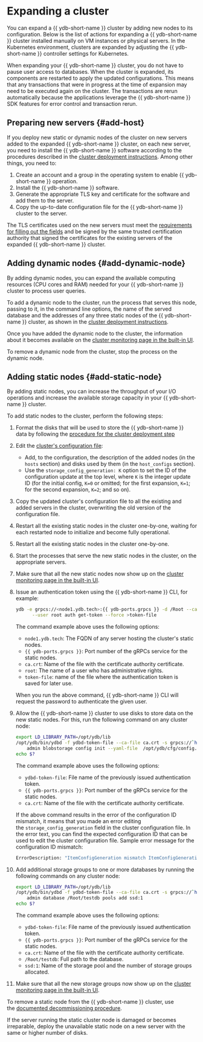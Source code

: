 # Expanding a cluster

You can expand a {{ ydb-short-name }} cluster by adding new nodes to its configuration. Below is the list of actions for expanding a {{ ydb-short-name }} cluster installed manually on VM instances or physical servers. In the Kubernetes environment, clusters are expanded by adjusting the {{ ydb-short-name }} controller settings for Kubernetes.

When expanding your {{ ydb-short-name }} cluster, you do not have to pause user access to databases. When the cluster is expanded, its components are restarted to apply the updated configurations. This means that any transactions that were in progress at the time of expansion may need to be executed again on the cluster. The transactions are rerun automatically because the applications leverage the {{ ydb-short-name }} SDK features for error control and transaction rerun.

## Preparing new servers {#add-host}

If you deploy new static or dynamic nodes of the cluster on new servers added to the expanded {{ ydb-short-name }} cluster, on each new server, you need to install the {{ ydb-short-name }} software according to the procedures described in the [cluster deployment instructions](../../devops/manual/initial-deployment.md). Among other things, you need to:

1. Create an account and a group in the operating system to enable {{ ydb-short-name }} operation.
1. Install the {{ ydb-short-name }} software.
1. Generate the appropriate TLS key and certificate for the software and add them to the server.
1. Copy the up-to-date configuration file for the {{ ydb-short-name }} cluster to the server.

The TLS certificates used on the new servers must meet the [requirements for filling out the fields](../../devops/manual/initial-deployment.md#tls-certificates) and be signed by the same trusted certification authority that signed the certificates for the existing servers of the expanded {{ ydb-short-name }} cluster.

## Adding dynamic nodes {#add-dynamic-node}

By adding dynamic nodes, you can expand the available computing resources (CPU cores and RAM) needed for your {{ ydb-short-name }} cluster to process user queries.

To add a dynamic node to the cluster, run the process that serves this node, passing to it, in the command line options, the name of the served database and the addresses of any three static nodes of the {{ ydb-short-name }} cluster, as shown in the [cluster deployment instructions](../../devops/manual/initial-deployment.md#start-dynnode).

Once you have added the dynamic node to the cluster, the information about it becomes available on the [cluster monitoring page in the built-in UI](../../reference/embedded-ui/ydb-monitoring.md).

To remove a dynamic node from the cluster, stop the process on the dynamic node.

## Adding static nodes {#add-static-node}

By adding static nodes, you can increase the throughput of your I/O operations and increase the available storage capacity in your {{ ydb-short-name }} cluster.

To add static nodes to the cluster, perform the following steps:

1. Format the disks that will be used to store the {{ ydb-short-name }} data by following the [procedure for the cluster deployment step](../../devops/manual/initial-deployment.md#prepare-disks)

2. Edit the [cluster's configuration file](../../devops/manual/initial-deployment.md#config):

    * Add, to the configuration, the description of the added nodes (in the `hosts` section) and disks used by them (in the `host_configs` section).
    * Use the `storage_config_generation: K` option to set the ID of the configuration update at the top level, where `K` is the integer update ID (for the initial config, `K=0` or omitted; for the first expansion, `K=1`; for the second expansion, `K=2`; and so on).

3. Copy the updated cluster's configuration file to all the existing and added servers in the cluster, overwriting the old version of the configuration file.

4. Restart all the existing static nodes in the cluster one-by-one, waiting for each restarted node to initialize and become fully operational.

5. Restart all the existing static nodes in the cluster one-by-one.

6. Start the processes that serve the new static nodes in the cluster, on the appropriate servers.

7. Make sure that all the new static nodes now show up on the [cluster monitoring page in the built-in UI](../../reference/embedded-ui/ydb-monitoring.md).

8. Issue an authentication token using the {{ ydb-short-name }} CLI, for example:

    ```bash
    ydb -e grpcs://<node1.ydb.tech>:{{ ydb-ports.grpcs }} -d /Root --ca-file ca.crt \
          --user root auth get-token --force >token-file
    ```

    The command example above uses the following options:

    * `node1.ydb.tech`: The FQDN of any server hosting the cluster's static nodes.
    * `{{ ydb-ports.grpcs }}`: Port number of the gRPCs service for the static nodes.
    * `ca.crt`: Name of the file with the certificate authority certificate.
    * `root`: The name of a user who has administrative rights.
    * `token-file`: name of the file where the authentication token is saved for later use.

    When you run the above command, {{ ydb-short-name }} CLI will request the password to authenticate the given user.

9. Allow the {{ ydb-short-name }} cluster to use disks to store data on the new static nodes. For this, run the following command on any cluster node:

    ```bash
    export LD_LIBRARY_PATH=/opt/ydb/lib
    /opt/ydb/bin/ydbd -f ydbd-token-file --ca-file ca.crt -s grpcs://`hostname -f`:{{ ydb-ports.grpcs }} \
        admin blobstorage config init --yaml-file  /opt/ydb/cfg/config.yaml
    echo $?
    ```

    The command example above uses the following options:

    * `ydbd-token-file`: File name of the previously issued authentication token.
    * `{{ ydb-ports.grpcs }}`: Port number of the gRPCs service for the static nodes.
    * `ca.crt`: Name of the file with the certificate authority certificate.

    If the above command results in the error of the configuration ID mismatch, it means that you made an error editing the `storage_config_generation` field in the cluster configuration file. In the error text, you can find the expected configuration ID that can be used to edit the cluster configuration file. Sample error message for the configuration ID mismatch:

    ```protobuf
    ErrorDescription: "ItemConfigGeneration mismatch ItemConfigGenerationProvided# 0 ItemConfigGenerationExpected# 1"
    ```

10. Add additional storage groups to one or more databases by running the following commands on any cluster node:

    ```bash
    export LD_LIBRARY_PATH=/opt/ydb/lib
    /opt/ydb/bin/ydbd -f ydbd-token-file --ca-file ca.crt -s grpcs://`hostname -f`:{{ ydb-ports.grpcs }} \
        admin database /Root/testdb pools add ssd:1
    echo $?
    ```

    The command example above uses the following options:

    * `ydbd-token-file`: File name of the previously issued authentication token.
    * `{{ ydb-ports.grpcs }}`: Port number of the gRPCs service for the static nodes.
    * `ca.crt`: Name of the file with the certificate authority certificate.
    * `/Root/testdb`: Full path to the database.
    * `ssd:1`: Name of the storage pool and the number of storage groups allocated.

11. Make sure that all the new storage groups now show up on the [cluster monitoring page in the built-in UI](../../reference/embedded-ui/ydb-monitoring.md).

To remove a static node from the {{ ydb-short-name }} cluster, use the [documented decommissioning procedure](../../devops/manual/decommissioning.md).

If the server running the static cluster node is damaged or becomes irreparable, deploy the unavailable static node on a new server with the same or higher number of disks.

